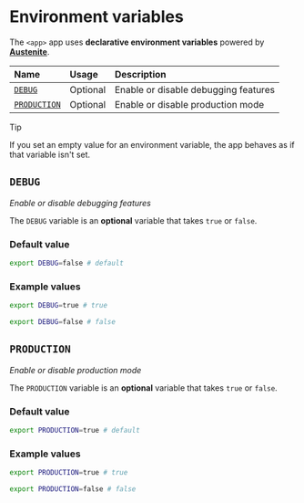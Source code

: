# Environment variables

The `<app>` app uses **declarative environment variables** powered by
**[Austenite]**.

[austenite]: https://github.com/ezzatron/austenite

| Name                        | Usage    | Description                          |
| :-------------------------- | :------- | :----------------------------------- |
| [`DEBUG`](#DEBUG)           | Optional | Enable or disable debugging features |
| [`PRODUCTION`](#PRODUCTION) | Optional | Enable or disable production mode    |

> [!TIP]
> If you set an empty value for an environment variable, the app behaves as if
> that variable isn't set.

## `DEBUG`

_Enable or disable debugging features_

The `DEBUG` variable is an **optional** variable
that takes `true` or `false`.

### Default value

```sh
export DEBUG=false # default
```

### Example values

```sh
export DEBUG=true # true
```

```sh
export DEBUG=false # false
```

## `PRODUCTION`

_Enable or disable production mode_

The `PRODUCTION` variable is an **optional** variable
that takes `true` or `false`.

### Default value

```sh
export PRODUCTION=true # default
```

### Example values

```sh
export PRODUCTION=true # true
```

```sh
export PRODUCTION=false # false
```
